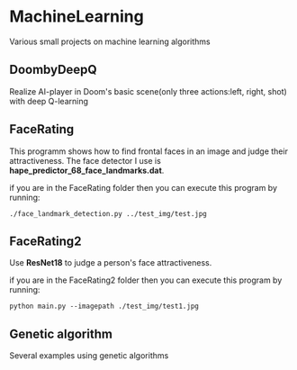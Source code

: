 # MachineLearning
Various small projects on machine learning algorithms

## DoombyDeepQ
Realize AI-player in Doom's basic scene(only three actions:left, right, shot) with deep Q-learning

## FaceRating
This programm shows how to find frontal faces in an image and judge their attractiveness. The face detector I use is **hape_predictor_68_face_landmarks.dat**.


if you are in the FaceRating folder then you can execute this program by running:

```
./face_landmark_detection.py ../test_img/test.jpg
```

## FaceRating2
Use **ResNet18** to judge a person's face attractiveness.


if you are in the FaceRating2 folder then you can execute this program by running:

```
python main.py --imagepath ./test_img/test1.jpg
```

## Genetic algorithm

Several examples using genetic algorithms
